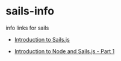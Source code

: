 sails-info
==========

info links for sails


* [Introduction to Sails.js](http://code.tutsplus.com/tutorials/introduction-to-sailsjs--net-35390)


* [Introduction to Node and Sails.js - Part 1](https://www.youtube.com/watch?v=AcwlZQb-cmQ)
